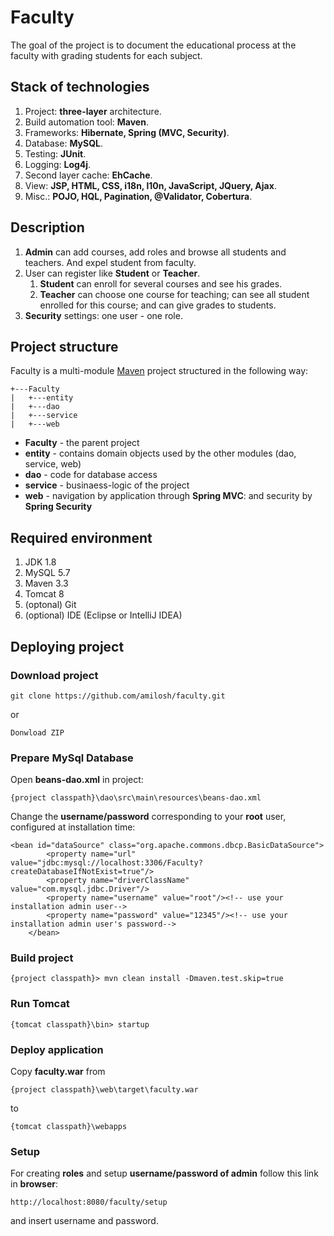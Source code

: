 # Faculty
The goal of the project is to document the educational process at the faculty with grading students for each subject.

## Stack of technologies
1. Project: **three-layer** architecture.
2. Build automation tool: **Maven**.
3. Frameworks: **Hibernate, Spring (MVC, Security)**.
4. Database: **MySQL**.
5. Testing: **JUnit**.
6. Logging: **Log4j**.
7. Second layer cache: **EhCache**.
8. View: **JSP, HTML, CSS, i18n, l10n, JavaScript, JQuery, Ajax**.
9. Misc.: **POJO, HQL, Pagination, @Validator, Cobertura**.

## Description
1. **Admin** can add courses, add roles and browse all students and teachers. And expel student from faculty.
2. User can register like **Student** or **Teacher**.
    1. **Student** can enroll for several courses and see his grades.
    2. **Teacher** can choose one course for teaching; can see all student enrolled for this course; and can give grades to students.
3. **Security** settings: one user - one role.

## Project structure
Faculty is a multi-module  [Maven](http://maven.apache.org/download.cgi) project structured in the following way:
```
+---Faculty
|   +---entity
|   +---dao
|   +---service
|   +---web
```
* **Faculty** - the parent project
* **entity** - contains domain objects used by the other modules (dao, service, web)
* **dao** - code for database access
* **service** - businaess-logic of the project
* **web** - navigation by application through **Spring MVC**: and security by **Spring Security**

## Required environment
1. JDK 1.8
2. MySQL 5.7
3. Maven 3.3
4. Tomcat 8
5. (optonal) Git
6. (optional) IDE (Eclipse or IntelliJ IDEA)

## Deploying project
### Download project
```
git clone https://github.com/amilosh/faculty.git
```
or
```
Donwload ZIP
```
### Prepare MySql Database
Open **beans-dao.xml** in project:
```
{project classpath}\dao\src\main\resources\beans-dao.xml
```
Change the **username/password** corresponding to your **root** user, configured at installation time:
```
<bean id="dataSource" class="org.apache.commons.dbcp.BasicDataSource">
        <property name="url" value="jdbc:mysql://localhost:3306/Faculty?createDatabaseIfNotExist=true"/>
        <property name="driverClassName" value="com.mysql.jdbc.Driver"/>
        <property name="username" value="root"/><!-- use your installation admin user-->
        <property name="password" value="12345"/><!-- use your installation admin user's password-->
    </bean>
```
### Build project
```
{project classpath}> mvn clean install -Dmaven.test.skip=true
```
### Run Tomcat
```
{tomcat classpath}\bin> startup
```
### Deploy application
Copy **faculty.war** from
```
{project classpath}\web\target\faculty.war
```
to
```
{tomcat classpath}\webapps
```
### Setup
For creating **roles** and setup **username/password of admin** follow this link in **browser**:
```
http://localhost:8080/faculty/setup
```
and insert username and password.
